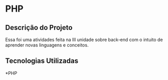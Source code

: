 # PHP

## Descrição do Projeto
Essa foi uma atividades feita na III unidade sobre back-end com o intuito de aprender novas linguagens e conceitos.

## Tecnologias Utilizadas
*PHP
